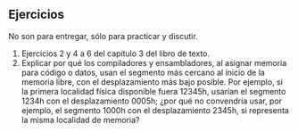 ## Ejercicios

No son para entregar, sólo para practicar y discutir.

1.  Ejercicios 2 y 4 a 6 del capítulo 3 del libro de texto.
2.  Explicar por qué los compiladores y ensambladores, al asignar memoria para código o datos, usan el segmento más cercano al inicio de la memoria libre, con el desplazamiento más bajo posible. Por ejemplo, si la primera localidad física disponible fuera 12345h, usarían el segmento 1234h con el desplazamiento 0005h; ¿por qué no convendría usar, por ejemplo, el segmento 1000h con el desplazamiento 2345h, si representa la misma localidad de memoria?